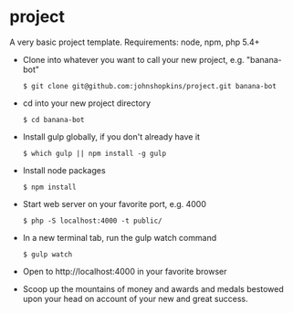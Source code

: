 project
=======

A very basic project template. Requirements: node, npm, php 5.4+

* Clone into whatever you want to call your new project, e.g. "banana-bot"  
    ```
    $ git clone git@github.com:johnshopkins/project.git banana-bot
    ```  

* cd into your new project directory  
    ```
    $ cd banana-bot
    ```  

* Install gulp globally, if you don't already have it  
    ```
    $ which gulp || npm install -g gulp
    ```  

* Install node packages  
    ```
    $ npm install
    ```  

* Start web server on your favorite port, e.g. 4000
    ```
    $ php -S localhost:4000 -t public/
    ```  

* In a new terminal tab, run the gulp watch command  
    ```
    $ gulp watch
    ```  
    
* Open to http://localhost:4000 in your favorite browser

* Scoop up the mountains of money and awards and medals bestowed upon your head on account of your new and great success.